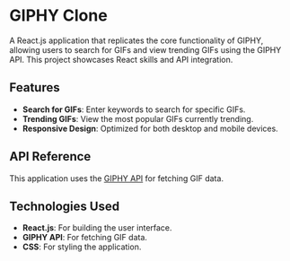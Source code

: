 # GIPHY Clone

A React.js application that replicates the core functionality of GIPHY, allowing users to search for GIFs and view trending GIFs using the GIPHY API. This project showcases React skills and API integration.

## Features

- **Search for GIFs**: Enter keywords to search for specific GIFs.
- **Trending GIFs**: View the most popular GIFs currently trending.
- **Responsive Design**: Optimized for both desktop and mobile devices.

## API Reference

This application uses the [GIPHY API](https://developers.giphy.com/) for fetching GIF data.

## Technologies Used

- **React.js**: For building the user interface.
- **GIPHY API**: For fetching GIF data.
- **CSS**: For styling the application.



